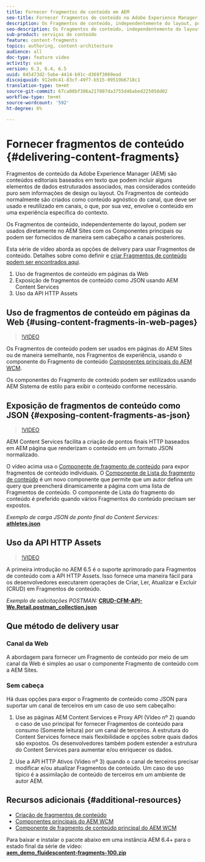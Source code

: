 ```yaml
---
title: Fornecer fragmentos de conteúdo em AEM
seo-title: Fornecer fragmentos de conteúdo no Adobe Experience Manager
description: Os Fragmentos de conteúdo, independentemente do layout, podem ser usados diretamente no AEM Sites com os Componentes principais ou podem ser fornecidos de maneira sem cabeçalho a canais posteriores.
seo-description: Os Fragmentos de conteúdo, independentemente do layout, podem ser usados diretamente no AEM Sites com os Componentes principais ou podem ser fornecidos de maneira sem cabeçalho a canais posteriores.
sub-product: serviços de conteúdo
feature: content-fragments
topics: authoring, content-architecture
audience: all
doc-type: feature video
activity: use
version: 6.3, 6.4, 6.5
uuid: 045473d2-5abe-4414-b91c-d369f3069ead
discoiquuid: 912e0c41-83cf-49f7-b515-09519b6718c1
translation-type: tm+mt
source-git-commit: 67ca08bf386a217807da3755d46abed225050d02
workflow-type: tm+mt
source-wordcount: '592'
ht-degree: 6%

---
```



# Fornecer fragmentos de conteúdo {#delivering-content-fragments}

Fragmentos de conteúdo da Adobe Experience Manager (AEM) são conteúdos editoriais baseados em texto que podem incluir alguns elementos de dados estruturados associados, mas considerados conteúdo puro sem informações de design ou layout. Os Fragmentos de conteúdo normalmente são criados como conteúdo agnóstico do canal, que deve ser usado e reutilizado em canais, o que, por sua vez, envolve o conteúdo em uma experiência específica do contexto.

Os Fragmentos de conteúdo, independentemente do layout, podem ser usados diretamente no AEM Sites com os Componentes principais ou podem ser fornecidos de maneira sem cabeçalho a canais posteriores.

Esta série de vídeo aborda as opções de delivery para usar Fragmentos de conteúdo. Detalhes sobre como definir e [criar Fragmentos de conteúdo podem ser encontrados aqui](content-fragments-feature-video-use.md).

1. Uso de fragmentos de conteúdo em páginas da Web
2. Exposição de fragmentos de conteúdo como JSON usando AEM Content Services
3. Uso da API HTTP Assets

## Uso de fragmentos de conteúdo em páginas da Web {#using-content-fragments-in-web-pages}

>[!VIDEO](https://video.tv.adobe.com/v/22449/?quality=12&learn=on)

Os Fragmentos de conteúdo podem ser usados em páginas do AEM Sites ou de maneira semelhante, nos Fragmentos de experiência, usando o componente do Fragmento de conteúdo [Componentes principais do AEM WCM](https://docs.adobe.com/content/help/pt-BR/experience-manager-core-components/using/components/content-fragment-component.html).

Os componentes do Fragmento de conteúdo podem ser estilizados usando AEM Sistema de estilo para exibir o conteúdo conforme necessário.

## Exposição de fragmentos de conteúdo como JSON {#exposing-content-fragments-as-json}

>[!VIDEO](https://video.tv.adobe.com/v/22448/?quality=12&learn=on)

AEM Content Services facilita a criação de pontos finais HTTP baseados em AEM página que renderizam o conteúdo em um formato JSON normalizado.

O vídeo acima usa o [Componente de fragmento de conteúdo](https://docs.adobe.com/content/help/en/experience-manager-core-components/using/components/content-fragment-component.html) para expor fragmentos de conteúdo individuais. O [Componente de Lista do fragmento de conteúdo](https://docs.adobe.com/content/help/en/experience-manager-core-components/using/components/content-fragment-list.html) é um novo componente que permite que um autor defina um query que preencherá dinamicamente a página com uma lista de Fragmentos de conteúdo. O componente de Lista do fragmento do conteúdo é preferido quando vários Fragmentos do conteúdo precisam ser expostos.

*Exemplo de carga JSON de ponto final do Content Services:*\
**[athletes.json](assets/athletes.json)**

## Uso da API HTTP Assets

>[!VIDEO](https://video.tv.adobe.com/v/26390/?quality=12&learn=on)

A primeira introdução no AEM 6.5 é o suporte aprimorado para Fragmentos de conteúdo com a API HTTP Assets. Isso fornece uma maneira fácil para os desenvolvedores executarem operações de Criar, Ler, Atualizar e Excluir (CRUD) em Fragmentos de conteúdo.

*Exemplo de solicitações POSTMAN:*
**[CRUD-CFM-API-We.Retail.postman_collection.json](assets/CRUD-CFM-API-We.Retail.postman_collection.json)**

## Que método de delivery usar

### Canal da Web

A abordagem para fornecer um Fragmento de conteúdo por meio de um canal da Web é simples ao usar o componente Fragmento de conteúdo com a AEM Sites.

### Sem cabeça

Há duas opções para expor o Fragmento de conteúdo como JSON para suportar um canal de terceiros em um caso de uso sem cabeçalho:

1. Use as páginas AEM Content Services e Proxy API (Vídeo nº 2) quando o caso de uso principal for fornecer Fragmentos de conteúdo para consumo (Somente leitura) por um canal de terceiros. A estrutura do Content Services fornece mais flexibilidade e opções sobre quais dados são expostos. Os desenvolvedores também podem estender a estrutura do Content Services para aumentar e/ou enriquecer os dados.

2. Use a API HTTP Ativos (Vídeo nº 3) quando o canal de terceiros precisar modificar e/ou atualizar Fragmentos de conteúdo. Um caso de uso típico é a assimilação de conteúdo de terceiros em um ambiente de autor AEM.

## Recursos adicionais {#additional-resources}

* [Criação de fragmentos de conteúdo](content-fragments-feature-video-use.md)
* [Componentes principais do AEM WCM](https://docs.adobe.com/content/help/pt-BR/experience-manager-core-components/using/introduction.html)
* [Componente de fragmento de conteúdo principal do AEM WCM](https://docs.adobe.com/content/help/en/experience-manager-core-components/using/components/content-fragment-component.html)

Para baixar e instalar o pacote abaixo em uma instância AEM 6.4+ para o estado final da série de vídeo:\
**[aem_demo_fluidescontent-fragments-100.zip](assets/aem_demo_fluid-experiencescontent-fragments-100.zip)**
